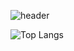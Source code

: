 ![header](https://capsule-render.vercel.app/api?type=waving&color=gradient&height=250&section=header&text=Decoy%20Them%20All😈&stroke=00FF00&strokeWidth=3&fontAlign=70&fontSize=70)

![Top Langs](https://github-readme-stats.vercel.app/api/top-langs/?username=decoyer&layout=compact)
